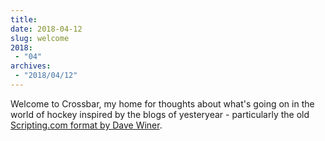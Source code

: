 ```yaml
---
title: 
date: 2018-04-12 
slug: welcome
2018:
 - "04"
archives:
 - "2018/04/12"
---
```

Welcome to Crossbar, my home for thoughts about what's going on in the world of hockey inspired by the blogs of yesteryear - particularly the old [Scripting.com format by Dave Winer][1].

[1]: http://scripting.com/2000/09/30.html
